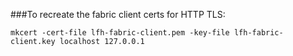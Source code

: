 ###To recreate the fabric client certs for HTTP TLS:
```
mkcert -cert-file lfh-fabric-client.pem -key-file lfh-fabric-client.key localhost 127.0.0.1
```
